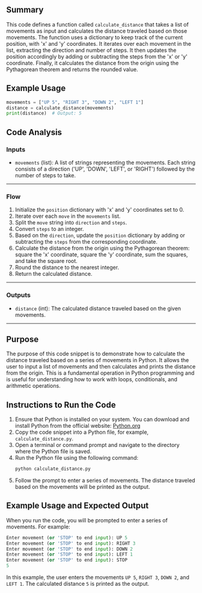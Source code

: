 ## Summary
This code defines a function called `calculate_distance` that takes a list of movements as input and calculates the distance traveled based on those movements. The function uses a dictionary to keep track of the current position, with 'x' and 'y' coordinates. It iterates over each movement in the list, extracting the direction and number of steps. It then updates the position accordingly by adding or subtracting the steps from the 'x' or 'y' coordinate. Finally, it calculates the distance from the origin using the Pythagorean theorem and returns the rounded value.

## Example Usage
```python
movements = ["UP 5", "RIGHT 3", "DOWN 2", "LEFT 1"]
distance = calculate_distance(movements)
print(distance)  # Output: 5
```

## Code Analysis
### Inputs
- `movements` (list): A list of strings representing the movements. Each string consists of a direction ('UP', 'DOWN', 'LEFT', or 'RIGHT') followed by the number of steps to take.
___
### Flow
1. Initialize the `position` dictionary with 'x' and 'y' coordinates set to 0.
2. Iterate over each `move` in the `movements` list.
3. Split the `move` string into `direction` and `steps`.
4. Convert `steps` to an integer.
5. Based on the `direction`, update the `position` dictionary by adding or subtracting the `steps` from the corresponding coordinate.
6. Calculate the distance from the origin using the Pythagorean theorem: square the 'x' coordinate, square the 'y' coordinate, sum the squares, and take the square root.
7. Round the distance to the nearest integer.
8. Return the calculated distance.
___
### Outputs
- `distance` (int): The calculated distance traveled based on the given movements.
___

## Purpose
The purpose of this code snippet is to demonstrate how to calculate the distance traveled based on a series of movements in Python. It allows the user to input a list of movements and then calculates and prints the distance from the origin. This is a fundamental operation in Python programming and is useful for understanding how to work with loops, conditionals, and arithmetic operations.

## Instructions to Run the Code
1. Ensure that Python is installed on your system. You can download and install Python from the official website: [Python.org](https://www.python.org/)
2. Copy the code snippet into a Python file, for example, `calculate_distance.py`.
3. Open a terminal or command prompt and navigate to the directory where the Python file is saved.
4. Run the Python file using the following command:
   ```bash
   python calculate_distance.py
   ```
5. Follow the prompt to enter a series of movements. The distance traveled based on the movements will be printed as the output.

## Example Usage and Expected Output
When you run the code, you will be prompted to enter a series of movements. For example:
```python
Enter movement (or 'STOP' to end input): UP 5
Enter movement (or 'STOP' to end input): RIGHT 3
Enter movement (or 'STOP' to end input): DOWN 2
Enter movement (or 'STOP' to end input): LEFT 1
Enter movement (or 'STOP' to end input): STOP
5
```
In this example, the user enters the movements `UP 5`, `RIGHT 3`, `DOWN 2`, and `LEFT 1`. The calculated distance `5` is printed as the output.
